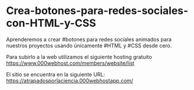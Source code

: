 # Crea-botones-para-redes-sociales-con-HTML-y-CSS
Aprenderemos a crear #botones para redes sociales animados para nuestros proyectos usando únicamente #HTML y #CSS desde cero.

Para subirlo a la web utilizamos el siguiente hosting gratuito
https://www.000webhost.com/members/website/list

El sitio se encuentra en la siguiente URL:
https://atrapadosporlaciencia.000webhostapp.com/
